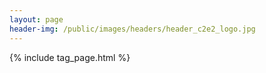 ```yaml
---
layout: page
header-img: /public/images/headers/header_c2e2_logo.jpg
---
```


{% include tag_page.html %}
